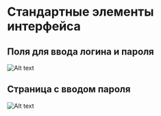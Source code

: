 # Стандартные элементы интерфейса

## Поля для ввода логина и пароля
![Alt text](1/gif/show.gif)

## Страница с вводом пароля
![Alt text](2/gif/show.gif)
